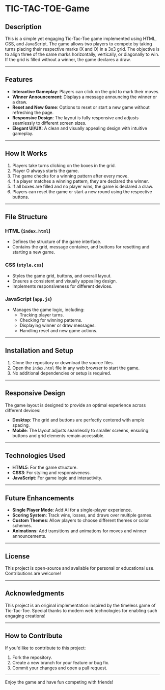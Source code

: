 # TIC-TAC-TOE-Game

## Description
This is a simple yet engaging Tic-Tac-Toe game implemented using HTML, CSS, and JavaScript. The game allows two players to compete by taking turns placing their respective marks (X and O) in a 3x3 grid. The objective is to align three of the same marks horizontally, vertically, or diagonally to win. If the grid is filled without a winner, the game declares a draw.

---

## Features

- **Interactive Gameplay**: Players can click on the grid to mark their moves.
- **Winner Announcement**: Displays a message announcing the winner or a draw.
- **Reset and New Game**: Options to reset or start a new game without refreshing the page.
- **Responsive Design**: The layout is fully responsive and adjusts seamlessly to different screen sizes.
- **Elegant UI/UX**: A clean and visually appealing design with intuitive gameplay.

---

## How It Works

1. Players take turns clicking on the boxes in the grid.
2. Player O always starts the game.
3. The game checks for a winning pattern after every move.
4. If a player matches a winning pattern, they are declared the winner.
5. If all boxes are filled and no player wins, the game is declared a draw.
6. Players can reset the game or start a new round using the respective buttons.

---

## File Structure

### HTML (`index.html`)
- Defines the structure of the game interface.
- Contains the grid, message container, and buttons for resetting and starting a new game.

### CSS (`style.css`)
- Styles the game grid, buttons, and overall layout.
- Ensures a consistent and visually appealing design.
- Implements responsiveness for different devices.

### JavaScript (`app.js`)
- Manages the game logic, including:
  - Tracking player turns.
  - Checking for winning patterns.
  - Displaying winner or draw messages.
  - Handling reset and new game actions.

---

## Installation and Setup

1. Clone the repository or download the source files.
2. Open the `index.html` file in any web browser to start the game.
3. No additional dependencies or setup is required.

---

## Responsive Design

The game layout is designed to provide an optimal experience across different devices:
- **Desktop**: The grid and buttons are perfectly centered with ample spacing.
- **Mobile**: The layout adjusts seamlessly to smaller screens, ensuring buttons and grid elements remain accessible.

---

## Technologies Used

- **HTML5**: For the game structure.
- **CSS3**: For styling and responsiveness.
- **JavaScript**: For game logic and interactivity.

---

## Future Enhancements

- **Single Player Mode**: Add AI for a single-player experience.
- **Scoring System**: Track wins, losses, and draws over multiple games.
- **Custom Themes**: Allow players to choose different themes or color schemes.
- **Animations**: Add transitions and animations for moves and winner announcements.

---

## License
This project is open-source and available for personal or educational use. Contributions are welcome!

---

## Acknowledgments
This project is an original implementation inspired by the timeless game of Tic-Tac-Toe. Special thanks to modern web technologies for enabling such engaging creations!

---

## How to Contribute
If you'd like to contribute to this project:
1. Fork the repository.
2. Create a new branch for your feature or bug fix.
3. Commit your changes and open a pull request.

---

Enjoy the game and have fun competing with friends!

